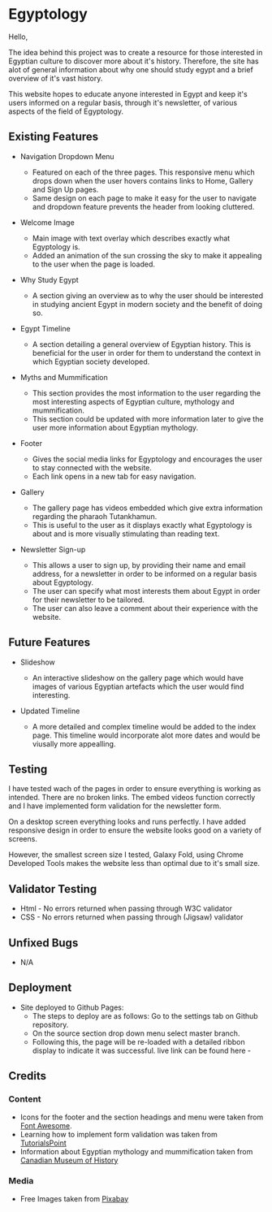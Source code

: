 # Egyptology

Hello,

The idea behind this project was to create a resource for those interested in Egyptian culture to discover more about it's history. Therefore, the site has alot of general information about why one should study egypt and a brief overview of it's vast history. 

This website hopes to educate anyone interested in Egypt and keep it's users informed on a regular basis, through it's newsletter, of various aspects of the field of Egyptology. 

## Existing Features 

- Navigation Dropdown Menu
    - Featured on each of the three pages. This responsive menu which drops down when the user hovers contains links to Home, Gallery and Sign Up pages. 
    - Same design on each page to make it easy for the user to navigate and dropdown feature prevents the header from looking cluttered. 


- Welcome Image 
    - Main image with text overlay which describes exactly what Egyptology is.
    - Added an animation of the sun crossing the sky to make it appealing to the user when the page is loaded. 

- Why Study Egypt 
    - A section giving an overview as to why the user should be interested in studying ancient Egypt in modern society and the benefit of doing so.

- Egypt Timeline 
    - A section detailing a general overview of Egyptian history. This is beneficial for the user in order for them to understand the context in which Egyptian society developed. 

- Myths and Mummification 
    - This section provides the most information to the user regarding the most interesting aspects of Egyptian culture, mythology and mummification. 
    - This section could be updated with more information later to give the user more information about Egyptian mythology. 

- Footer 
    - Gives the social media links for Egyptology and encourages the user to stay connected with the website. 
    - Each link opens in a new tab for easy navigation.

- Gallery 
    - The gallery page has videos embedded which give extra information regarding the pharaoh Tutankhamun.
    - This is useful to the user as it displays exactly what Egyptology is about and is more visually stimulating than reading text. 

- Newsletter Sign-up
    - This allows a user to sign up, by providing their name and email address, for a newsletter in order to be informed on a regular basis about Egyptology. 
    - The user can specify what most interests them about Egypt in order for their newsletter to be tailored.
    - The user can also leave a comment about their experience with the website. 

## Future Features

- Slideshow 
    - An interactive slideshow on the gallery page which would have images of various Egyptian artefacts which the user would find interesting. 

- Updated Timeline 
    - A more detailed and complex timeline would be added to the index page. This timeline would incorporate alot more dates and would be viusally more appealling. 

## Testing 

I have tested wach of the pages in order to ensure everything is working as intended. There are no broken links. The embed videos function correctly and I have implemented form validation for the newsletter form. 

On a desktop screen everything looks and runs perfectly. I have added responsive design in order to ensure the website looks good on a variety of screens. 

However, the smallest screen size I tested, Galaxy Fold, using Chrome Developed Tools makes the website less than optimal due to it's small size.

## Validator Testing
- Html - No errors returned when passing through W3C validator
- CSS - No errors returned when passing through (Jigsaw) validator

## Unfixed Bugs 
- N/A

## Deployment 

- Site deployed to Github Pages:
    - The steps to deploy are as follows:
    Go to the settings tab on Github repository.
    - On the source section drop down menu select master branch. 
    - Following this, the page will be re-loaded with a detailed ribbon display to indicate it was successful. 
    live link can be found here - 

## Credits 
### Content
 - Icons for the footer and the section headings and menu were taken from [Font Awesome](https://fontawesome.com/).
 - Learning how to implement form validation was taken from [TutorialsPoint](https://www.tutorialspoint.com/javascript/javascript_form_validations.htm#)
 - Information about Egyptian mythology and mummification taken from [Canadian Museum of History](https://www.historymuseum.ca/cmc/exhibitions/civil/egypt/egcr06e.html)

### Media
- Free Images taken from [Pixabay](https://pixabay.com/images/search/egypt/)